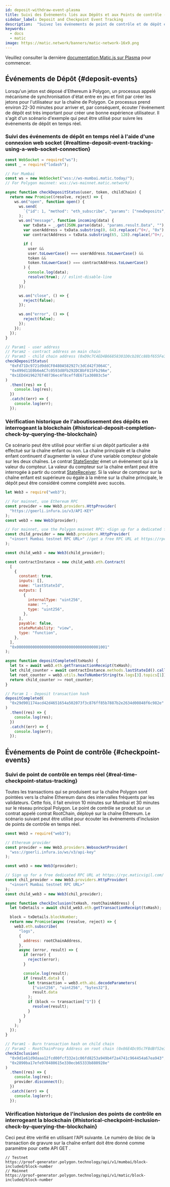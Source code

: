 ```yaml
---
id: deposit-withdraw-event-plasma
title: Suivi des Événements liés aux Dépôts et aux Points de contrôle - Plasma
sidebar_label: Deposit and Checkpoint Event Tracking
description:  "Suivez les événements de point de contrôle et de dépôt en temps réel."
keywords:
  - docs
  - matic
image: https://matic.network/banners/matic-network-16x9.png
---
```


Veuillez consulter la dernière [documentation Matic.js sur Plasma](https://maticnetwork.github.io/matic.js/docs/plasma/) pour commencer.

## Événements de Dépôt {#deposit-events}

Lorsqu'un jeton est déposé d'Ethereum à Polygon, un processus appelé mécanisme de synchronisation d'état entre en jeu et finit par créer les jetons pour l'utilisateur sur la chaîne de Polygon. Ce processus prend environ 22-30 minutes pour arriver et, par conséquent, écouter l'événement de dépôt est très important pour créer une bonne expérience utilisateur. Il s'agit d'un scénario d'exemple qui peut être utilisé pour suivre les événements de dépôt en temps réel.

### Suivi des événements de dépôt en temps réel à l'aide d'une connexion web socket {#realtime-deposit-event-tracking-using-a-web-socket-connection}

```jsx
const WebSocket = require("ws");
const _ = require("lodash");

// For Mumbai
const ws = new WebSocket("wss://ws-mumbai.matic.today/");
// For Polygon mainnet: wss://ws-mainnet.matic.network/

async function checkDepositStatus(user, token, childChain) {
  return new Promise((resolve, reject) => {
    ws.on("open", function open() {
      ws.send(
        `{"id": 1, "method": "eth_subscribe", "params": ["newDeposits", {"Contract": "${childChain}"}]}`
      );
      ws.on("message", function incoming(data) {
        var txData = _.get(JSON.parse(data), "params.result.Data", "");
        var userAddress = txData.substring(0, 64).replace(/^0+/, "0x");
        var contractAddress = txData.substring(65, 128).replace(/^0+/, "0x");

        if (
          user &&
          user.toLowerCase() === userAddress.toLowerCase() &&
          token &&
          token.toLowerCase() === contractAddress.toLowerCase()
        ) {
          console.log(data);
          resolve(true); // eslint-disable-line
        }
      });

      ws.on("close", () => {
        reject(false);
      });

      ws.on("error", () => {
        reject(false);
      });
    });
  });
}

// Param1 - user address
// Param2 - contract address on main chain
// Param3 - child chain address (0xD9c7C4ED4B66858301D0cb28Cc88bf655Fe34861 for mainnet)
checkDepositStatus(
  "0xFd71Dc9721d9ddCF0480A582927c3dCd42f3064C",
  "0x499d11E0b6eAC7c0593d8Fb292DCBbF815Fb29Ae",
  "0x1EDd419627Ef40736ec4f8ceffdE671a30803c5e"
)
  .then((res) => {
    console.log(res);
  })
  .catch((err) => {
    console.log(err);
  });
```

### Vérification historique de l'aboutissement des dépôts en interrogeant la blockchain {#historical-deposit-completion-check-by-querying-the-blockchain}

Ce scénario peut être utilisé pour vérifier si un dépôt particulier a été effectué sur la chaîne enfant ou non. La chaîne principale et la chaîne enfant continuent d'augmenter la valeur d'une variable compteur globale sur les deux chaînes. Le contrat [StateSender](https://github.com/maticnetwork/contracts/blob/develop/contracts/root/stateSyncer/StateSender.sol#L38) émet un événement qui a la valeur du compteur. La valeur du compteur sur la chaîne enfant peut être interrogée à partir du contrat [StateReceiver](https://github.com/maticnetwork/genesis-contracts/blob/master/contracts/StateReceiver.sol#L12). Si la valeur de compteur sur la chaîne enfant est supérieure ou égale à la même sur la chaîne principale, le dépôt peut être considéré comme complété avec succès.

```js
let Web3 = require("web3");

// For mainnet, use Ethereum RPC
const provider = new Web3.providers.HttpProvider(
  "https://goerli.infura.io/v3/API-KEY"
);
const web3 = new Web3(provider);

// For mainnet, use the Polygon mainnet RPC: <Sign up for a dedicated free RPC URL at https://rpc.maticvigil.com/ or other hosted node providers.>
const child_provider = new Web3.providers.HttpProvider(
  "<insert Mumbai testnet RPC URL>" //get a free RPC URL at https://rpc.maticvigil.com/ or other hosted node providers.
);

const child_web3 = new Web3(child_provider);

const contractInstance = new child_web3.eth.Contract(
  [
    {
      constant: true,
      inputs: [],
      name: "lastStateId",
      outputs: [
        {
          internalType: "uint256",
          name: "",
          type: "uint256",
        },
      ],
      payable: false,
      stateMutability: "view",
      type: "function",
    },
  ],
  "0x0000000000000000000000000000000000001001"
);

async function depositCompleted(txHash) {
  let tx = await web3.eth.getTransactionReceipt(txHash);
  let child_counter = await contractInstance.methods.lastStateId().call();
  let root_counter = web3.utils.hexToNumberString(tx.logs[3].topics[1]);
  return child_counter >= root_counter;
}

// Param 1 - Deposit transaction hash
depositCompleted(
  "0x29d901174acd42d4651654a502073f3c876ff85b7887b2e2634d00848f6c982e"
)
  .then((res) => {
    console.log(res);
  })
  .catch((err) => {
    console.log(err);
  });
```

## Événements de Point de contrôle {#checkpoint-events}

### Suivi de point de contrôle en temps réel {#real-time-checkpoint-status-tracking}

Toutes les transactions qui se produisent sur la chaîne Polygon sont pointées vers la chaîne Ethereum dans des intervalles fréquents par les validateurs. Cette fois, il fait environ 10 minutes sur Mumbai et 30 minutes sur le réseau principal Polygon. Le point de contrôle se produit sur un contrat appelé contrat RootChain, déployé sur la chaîne Ethereum. Le scénario suivant peut être utilisé pour écouter les événements d'inclusion de points de contrôle en temps réel.

```jsx
const Web3 = require("web3");

// Ethereum provider
const provider = new Web3.providers.WebsocketProvider(
  "wss://goerli.infura.io/ws/v3/api-key"
);

const web3 = new Web3(provider);

// Sign up for a free dedicated RPC URL at https://rpc.maticvigil.com/ or other hosted node providers.
const chil_provider = new Web3.providers.HttpProvider(
  "<insert Mumbai testnet RPC URL>"
);
const child_web3 = new Web3(chil_provider);

async function checkInclusion(txHash, rootChainAddress) {
  let txDetails = await child_web3.eth.getTransactionReceipt(txHash);

  block = txDetails.blockNumber;
  return new Promise(async (resolve, reject) => {
    web3.eth.subscribe(
      "logs",
      {
        address: rootChainAddress,
      },
      async (error, result) => {
        if (error) {
          reject(error);
        }

        console.log(result);
        if (result.data) {
          let transaction = web3.eth.abi.decodeParameters(
            ["uint256", "uint256", "bytes32"],
            result.data
          );
          if (block <= transaction["1"]) {
            resolve(result);
          }
        }
      }
    );
  });
}

// Param1 - Burn transaction hash on child chain
// Param2 - RootChainProxy Address on root chain (0x86E4Dc95c7FBdBf52e33D563BbDB00823894C287 for mainnet)
checkInclusion(
  "0x9d1e61d9daaa12fcd00fcf332e1c06fd8253a949b4f2a4741c964454a67ea943",
  "0x2890ba17efe978480615e330ecb65333b880928e"
)
  .then((res) => {
    console.log(res);
    provider.disconnect();
  })
  .catch((err) => {
    console.log(err);
  });
```

### Vérification historique de l'inclusion des points de contrôle en interrogeant la blockchain {#historical-checkpoint-inclusion-check-by-querying-the-blockchain}

Ceci peut être vérifié en utilisant l'API suivante. Le numéro de bloc de la transaction de gravure sur la chaîne enfant doit être donné comme paramètre pour cette API GET .

```
// Testnet
https://proof-generator.polygon.technology/api/v1/mumbai/block-included/block-number
// Mainnet
https://proof-generator.polygon.technology/api/v1/matic/block-included/block-number
```

